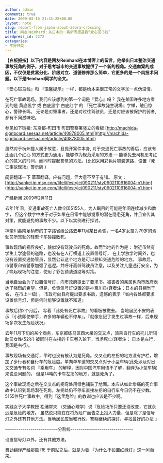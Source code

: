 ```yaml
---
author: admin
comments: true
date: 2009-08-16 21:45:28+00:00
layout: note
slug: report-from-japan-about-zebra-crossing
title: 网友Reinhard：从日本的一篇新闻报道看“爱心斑马线”
wordpress_id: 2272
categories:
- 不好归类
---
```


**【白板报按】以下内容是网友Reinhard在本博客上的留言，他举出日本整治交通事故死角的例子，对于思考城市的交通事故提供了一个新的视角。交通血案的成因，不仅仅是贫富分化、阶级对立、道德修养那么简单，它更多的是一个纯技术问题。以下是Reinhard同学的全文。**

『爱心斑马线』和 『温馨提示』一样，都是给本来很正常的文字加一点伪温情。

在死亡事故现场，我们应该想到的第一个词是『爱心』吗？
我在某国许多地方看到的是 黄底黑字 或 白底黑字 白底红字 的 『死亡事故発生現場』字样，触目惊心，警钟长鸣。
无论是对肇事者，还是对过往驾驶员，还是对应该被保护的弱者, 都有不同滋味吧。

参见如下链接: 东京都-町田市 町田警察署竖立的看板
[http://machida-signboard.seesaa.net/article/40878005.html](http://machida-signboard.seesaa.net/article/40878005.html)

虽然对于杭州撞人属于故意，且抛开案件本身, 对于交通死亡事故的善后，应该有比画几个红心 的方式更为通用，能够作为规范采用的方法 — 能够免去司机思考红心的意义的时间，而同时提起警觉的方法。(比如采用彩色片铺装道路，设置『死亡事故现场』警示牌 )

简要翻译一下 草草翻译，应有问题，但大意不至于有错。
原文： [http://sankei.jp.msn.com/life/lifestyle/090211/sty0902110916004-n1.htm](http://sankei.jp.msn.com/life/lifestyle/090211/sty0902110916004-n1.htm)

产经新闻 2009年2月11日

去年1年间，交通事故死亡人数全国5155人，为人瞩目的可能是年间连续减少和数字， 但这个数字中由于对于如果在日常中能够觉察的潜在隐患死角，并且宣传其对策，就能避免的事故不少。以下以实例进行探讨。

神奈川县南足柄市的丁字路省级公路去年11月某日黄昏，一名4岁女童为79岁的驾驶员所驾驶的轻型卡车碰撞致死。

事故现场的视界良好，貌似没有驾驶员的死角。故而当地的作为是： 附近虽然有学生上学途径的道路，也没有在人行横道上设置信号灯， 在上学放学时间外，也没有设置交通协管员，显然公认这个地方是可以预知交通危险的地方。
事故后，市警察和省警察加强了巡逻。并呼吁高龄驾驶员注意，以及关注儿童通行安全，为了唤起现场的注意，使用了彩色铺装道路等对策。

当地自治会为了设置信号灯，向市政府提出了要求书。被害者的亲属也向市政府表达了强烈的希望。但是，负责信号灯设置的是神奈川县(译者注：日本的县相当于省， 在市上一级) 。 市政府向县府提出要求书后，遗憾的表示『省内各处都要求设置信号灯，但是何时能够设置就不知道』

事故后约2个月后， 写着『此处有死亡事故』的看板被撤去。 当地居民不安的表示『小孩即使举手，许多的车辆也不停车』，『就像忘记了发生过事故一样，后来现场多次发生危险状况』

去年11月下旬的某个商务，东京都练马区西大泉的交叉点，骑乘自行车的托儿所辅助员女性(52岁) 被同时在左拐的卡车卷入轮下，当场死亡(译者注： 日本是左行，我国是右行)。

事故现场有交通灯，平时也没有被认为是死角。交叉点的左拐的地方没有护栏，增加了步行者和自行车的危险度。单向单车道的交叉点对于小型车辆(此处涉及对日文交通专有名词 『乘用车』 的解释，因对中国汽车用语不了解，翻译为小型车辆) 来说没问题的， 但是14吨的卡车左拐的地方，就是死角了。

这个事故现场之后在交叉点的拐弯处用绿色铺装了地面。本应从如此惨痛的死亡事故中认识到现场潜在死角，左拐处仍不停车直接左拐的自行车今日仍不在少数。
5155件死亡事故中，得到『这里危险』的教训也应该是不少啊。

实践女子大学教授 松浦常夫 （交通心理学）说『危险场所只要还没改变，它就永远是危险的地方。 虽然说只能在在将危险广而告之上投入力量，但是除了是信号灯之外还有其他方法。当地居民应当和行政，警察继续的探讨，寻找最好的办法 』

---------------------------分割线--------------------------------

设置信号灯以外，还有其他方法。

费劲翻译产经那篇 RE 于前贴之后，就是为着 『为什么不设置红绿灯』这一问而来。
